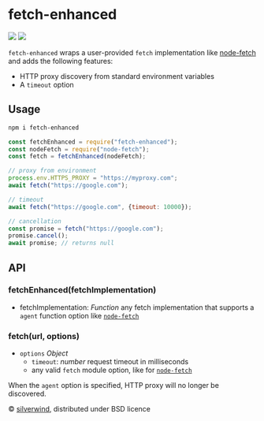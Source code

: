 # fetch-enhanced
[![](https://img.shields.io/npm/v/fetch-enhanced.svg?style=flat)](https://www.npmjs.org/package/fetch-enhanced) [![](https://img.shields.io/npm/dm/fetch-enhanced.svg)](https://www.npmjs.org/package/fetch-enhanced)

`fetch-enhanced` wraps a user-provided `fetch` implementation like [node-fetch](https://github.com/node-fetch/node-fetch) and adds the following features:

- HTTP proxy discovery from standard environment variables
- A `timeout` option

## Usage

```bash
npm i fetch-enhanced
```
```js
const fetchEnhanced = require("fetch-enhanced");
const nodeFetch = require("node-fetch");
const fetch = fetchEnhanced(nodeFetch);

// proxy from environment
process.env.HTTPS_PROXY = "https://myproxy.com";
await fetch("https://google.com");

// timeout
await fetch("https://google.com", {timeout: 10000});

// cancellation
const promise = fetch("https://google.com");
promise.cancel();
await promise; // returns null
```

## API
### fetchEnhanced(fetchImplementation)

- fetchImplementation: *Function* any fetch implementation that supports a `agent` function option like [`node-fetch`](https://github.com/node-fetch/node-fetch)

### fetch(url, options)

- `options` *Object*
  - `timeout`: *number* request timeout in milliseconds
  - any valid `fetch` module option, like for [`node-fetch`](https://github.com/node-fetch/node-fetch#options)

When the `agent` option is specified, HTTP proxy will no longer be discovered.

© [silverwind](https://github.com/silverwind), distributed under BSD licence

